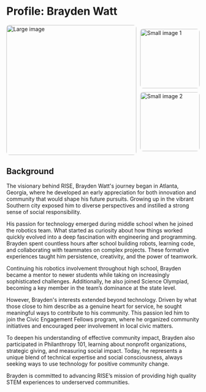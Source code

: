 # Profile: Brayden Watt

<div style="display: grid; grid-template-columns: 2fr 1fr; gap: 10px; align-items: center;">
  <!-- Large square image on the left -->
  <img src="https://risestem.github.io/rise/public/BraydenTemp3.jpeg" alt="Large image" style="width: 100%; aspect-ratio: 1/1; border-radius: 8px; object-fit: cover;">

  <!-- Two smaller square images stacked vertically on the right -->
  <div style="display: grid; grid-template-rows: 1fr 1fr; gap: 10px;">
    <img src="https://risestem.github.io/rise/public/BraydenTemp1.jpeg" alt="Small image 1" style="width: 100%; aspect-ratio: 1/1; border-radius: 8px; object-fit: cover;">
    <img src="https://risestem.github.io/rise/public/BraydenTemp2.jpeg" alt="Small image 2" style="width: 100%; aspect-ratio: 1/1; border-radius: 8px; object-fit: cover;">
  </div>
</div>


## Background

The visionary behind RISE, Brayden Watt's journey began in Atlanta, Georgia, where he developed an early appreciation for both innovation and community that would shape his future pursuits. Growing up in the vibrant Southern city exposed him to diverse perspectives and instilled a strong sense of social responsibility.

His passion for technology emerged during middle school when he joined the robotics team. What started as curiosity about how things worked quickly evolved into a deep fascination with engineering and programming. Brayden spent countless hours after school building robots, learning code, and collaborating with teammates on complex projects. These formative experiences taught him persistence, creativity, and the power of teamwork.

Continuing his robotics involvement throughout high school, Brayden became a mentor to newer students while taking on increasingly sophisticated challenges. Additionally, he also joined Science Olympiad, becoming a key member in the team’s dominance at the state level.

However, Brayden's interests extended beyond technology. Driven by what those close to him describe as a genuine heart for service, he sought meaningful ways to contribute to his community. This passion led him to join the Civic Engagement Fellows program, where he organized community initiatives and encouraged peer involvement in local civic matters.

To deepen his understanding of effective community impact, Brayden also participated in Philanthropy 101, learning about nonprofit organizations, strategic giving, and measuring social impact. Today, he represents a unique blend of technical expertise and social consciousness, always seeking ways to use technology for positive community change.

Brayden is committed to advancing RISE’s mission of providing high quality STEM experiences to underserved communities.


